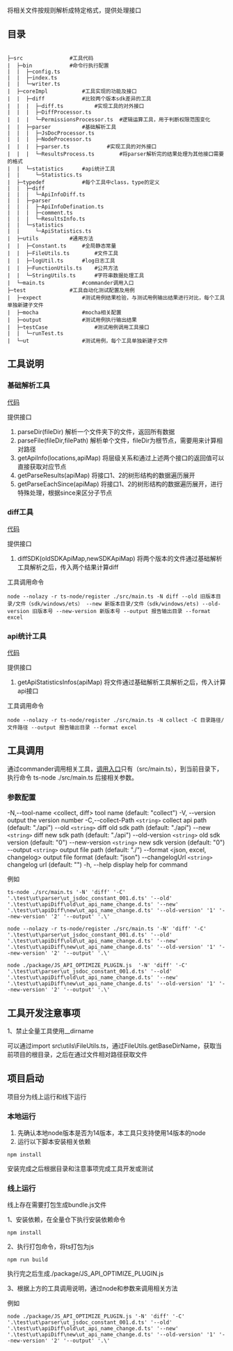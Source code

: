 将相关文件按规则解析成特定格式，提供处理接口

## 目录

```

├─src				#工具代码
|  ├─bin			#命令行执行配置
|  |  ├─config.ts
|  |  ├─index.ts
|  |  └─writer.ts
|  ├─coreImpl			#工具实现的功能及接口
|  |  ├─diff			#比较两个版本sdk差异的工具
|  |  |  ├─diff.ts			#实现工具的对外接口
|  |  |  ├─DiffProcessor.ts
|  |  |  └─PermissionsProcessor.ts	#逻辑运算工具，用于判断权限范围变化
|  |  ├─parser			#基础解析工具
|  |  |  ├─JsDocProcessor.ts
|  |  |  ├─NodeProcessor.ts
|  |  |  ├─parser.ts			#实现工具的对外接口
|  |  |  └─ResultsProcess.ts		#将parser解析完的结果处理为其他接口需要的格式
|  |  └─statistics		#api统计工具
|  |     └─Statistics.ts
|  ├─typedef			#每个工具中class，type的定义
|  |  ├─diff
|  |  |  └─ApiInfoDiff.ts
|  |  ├─parser
|  |  |  ├─ApiInfoDefination.ts
|  |  |  ├─comment.ts
|  |  |  └─ResultsInfo.ts
|  |  └─statistics
|  |     └─ApiStatistics.ts
|  ├─utils			#通用方法
|  |  ├─Constant.ts		#全局静态常量
|  |  ├─FileUtils.ts		#文件工具
|  |  ├─logUtil.ts		#log日志工具
|  |  ├─FunctionUtils.ts	#公共方法
|  |  └─StringUtils.ts		#字符串数据处理工具
|  └─main.ts			#commander调用入口
├─test				#工具自动化测试配置及用例
|  ├─expect				#测试用例结果检验，与测试用例输出结果进行对比，每个工具单独新建子文件
|  ├─mocha				#mocha相关配置
|  ├─output				#测试用例执行输出结果
|  ├─testCase				#测试用例调用工具接口
|  |  └─runTest.ts
|  └─ut					#测试用例，每个工具单独新建子文件

```

## 工具说明

### 基础解析工具

[代码](src/coreImpl/parser/parser.ts)

提供接口

1. parseDir(fileDir)
   解析一个文件夹下的文件，返回所有数据
2. parseFile(fileDir,filePath)
   解析单个文件，fileDir为根节点，需要用来计算相对路径
3. getApiInfo(locations,apiMap)
   将层级关系和通过上述两个接口的返回值可以直接获取对应节点
4. getParseResults(apiMap)
   将接口1、2的树形结构的数据遍历展开
5. getParseEachSince(apiMap)
   将接口1、2的树形结构的数据遍历展开，进行特殊处理，根据since来区分子节点

### diff工具

[代码](src/coreImpl/diff/diff.ts)

提供接口

1. diffSDK(oldSDKApiMap,newSDKApiMap)
   将两个版本的文件通过基础解析工具解析之后，传入两个结果计算diff

工具调用命令

```
node --nolazy -r ts-node/register ./src/main.ts -N diff --old 旧版本目录/文件（sdk/windows/ets） --new 新版本目录/文件（sdk/windows/ets) --old-version 旧版本号 --new-version 新版本号 --output 报告输出目录 --format excel
```



### api统计工具

[代码](src/coreImpl/statistics/ApiStatistics.ts)

提供接口

1. getApiStatisticsInfos(apiMap)
   将文件通过基础解析工具解析之后，传入计算api接口

工具调用命令

```
node --nolazy -r ts-node/register ./src/main.ts -N collect -C 目录路径/文件路径 --output 报告输出目录 --format excel
```



## 工具调用

通过commander调用相关工具，[调用入口](src/main.ts)只有（src/main.ts），到当前目录下，执行命令 ts-node ./src/main.ts 后接相关参数。

### 参数配置

  -N,--tool-name <collect, diff>     tool name  (default: "collect")
  -V, --version                      output the version number
  -C,--collect-Path `<string>`         collect api path (default: "./api")
  --old `<string>`                     diff old sdk path (default: "./api")
  --new `<string>`                     diff new sdk path (default: "./api")
  --old-version `<string>`             old sdk version (default: "0")
  --new-version `<string>`             new sdk version (default: "0")
  --output `<string>`                  output file path (default: "./")
  --format <json, excel, changelog>  output file format (default: "json")
  --changelogUrl `<string>`            changelog url (default: "")
  -h, --help                         display help for command

例如

```
ts-node ./src/main.ts '-N' 'diff' '-C' '.\test\ut\parser\ut_jsdoc_constant_001.d.ts' '--old' '.\test\ut\apiDiff\old\ut_api_name_change.d.ts' '--new' '.\test\ut\apiDiff\new\ut_api_name_change.d.ts' '--old-version' '1' '--new-version' '2' '--output' '.\'
```

```
node --nolazy -r ts-node/register ./src/main.ts '-N' 'diff' '-C' '.\test\ut\parser\ut_jsdoc_constant_001.d.ts' '--old' '.\test\ut\apiDiff\old\ut_api_name_change.d.ts' '--new' '.\test\ut\apiDiff\new\ut_api_name_change.d.ts' '--old-version' '1' '--new-version' '2' '--output' '.\'
```

```
node ./package/JS_API_OPTIMIZE_PLUGIN.js  '-N' 'diff' '-C' '.\test\ut\parser\ut_jsdoc_constant_001.d.ts' '--old' '.\test\ut\apiDiff\old\ut_api_name_change.d.ts' '--new' '.\test\ut\apiDiff\new\ut_api_name_change.d.ts' '--old-version' '1' '--new-version' '2' '--output' '.\'
```

## 工具开发注意事项

1、禁止全量工具使用__dirname

可以通过import  src\utils\FileUtils.ts，通过FileUtils.getBaseDirName，获取当前项目的根目录，之后在通过文件相对路径获取文件

## 项目启动

项目分为线上运行和线下运行

### 本地运行

1. 先确认本地node版本是否为14版本，本工具只支持使用14版本的node
2. 运行以下脚本安装相关依赖

```
npm install
```

安装完成之后根据目录和注意事项完成工具开发或测试

### 线上运行

线上存在需要打包生成bundle.js文件

1、安装依赖，在全量仓下执行安装依赖命令

```
npm install
```

2、执行打包命令，将ts打包为js

```
npm run build
```

执行完之后生成./package/JS_API_OPTIMIZE_PLUGIN.js

3、根据上方的工具调用说明，通过node和参数来调用相关方法

例如

```
node ./package/JS_API_OPTIMIZE_PLUGIN.js '-N' 'diff' '-C' '.\test\ut\parser\ut_jsdoc_constant_001.d.ts' '--old' '.\test\ut\apiDiff\old\ut_api_name_change.d.ts' '--new' '.\test\ut\apiDiff\new\ut_api_name_change.d.ts' '--old-version' '1' '--new-version' '2' '--output' '.\'
```
